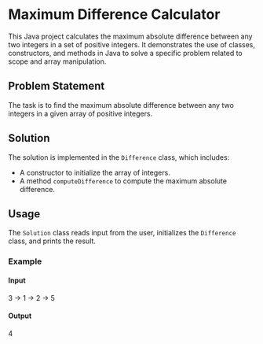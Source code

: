 # Maximum Difference Calculator

This Java project calculates the maximum absolute difference between any two integers in a set of positive integers. It demonstrates the use of classes, constructors, and methods in Java to solve a specific problem related to scope and array manipulation.

## Problem Statement

The task is to find the maximum absolute difference between any two integers in a given array of positive integers.

## Solution

The solution is implemented in the `Difference` class, which includes:
- A constructor to initialize the array of integers.
- A method `computeDifference` to compute the maximum absolute difference.

## Usage

The `Solution` class reads input from the user, initializes the `Difference` class, and prints the result.

### Example

#### Input
3
-> 1 
-> 2 
-> 5

#### Output
4
